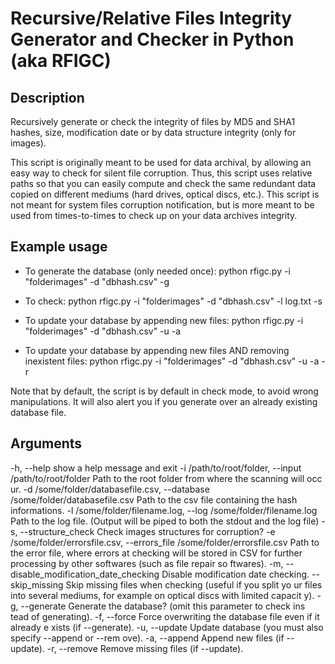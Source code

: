 Recursive/Relative Files Integrity Generator and Checker in Python (aka RFIGC)
=======================================================

Description
----------------
Recursively generate or check the integrity of files by MD5 and SHA1 hashes, size, modification date or by data structure integrity (only for images).

This script is originally meant to be used for data archival, by allowing an easy way to check for silent file corruption. Thus, this script uses relative paths so that you can easily compute and check the same redundant data copied on different mediums (hard drives, optical discs, etc.). This script is not meant for system files corruption notification, but is more meant to be used from times-to-times to check up on your data archives integrity.

Example usage
----------------------
- To generate the database (only needed once):
python rfigc.py -i "folderimages" -d "dbhash.csv" -g

- To check:
python rfigc.py -i "folderimages" -d "dbhash.csv" -l log.txt -s

- To update your database by appending new files:
python rfigc.py -i "folderimages" -d "dbhash.csv" -u -a 

- To update your database by appending new files AND removing inexistent files:
python rfigc.py -i "folderimages" -d "dbhash.csv" -u -a -r

Note that by default, the script is by default in check mode, to avoid wrong manipulations. It will also alert you if you generate over an already existing database file.

Arguments
----------------

  -h, --help            show a help message and exit
  -i /path/to/root/folder, --input /path/to/root/folder
                        Path to the root folder from where the scanning will occ
ur.
  -d /some/folder/databasefile.csv, --database /some/folder/databasefile.csv
                        Path to the csv file containing the hash informations.
  -l /some/folder/filename.log, --log /some/folder/filename.log
                        Path to the log file. (Output will be piped to both the
stdout and the log file)
  -s, --structure_check
                        Check images structures for corruption?
  -e /some/folder/errorsfile.csv, --errors_file /some/folder/errorsfile.csv
                        Path to the error file, where errors at checking will be
 stored in CSV for further processing by other softwares (such as file repair so
ftwares).
  -m, --disable_modification_date_checking
                        Disable modification date checking.
  --skip_missing        Skip missing files when checking (useful if you split yo
ur files into several mediums, for example on optical discs with limited capacit
y).
  -g, --generate        Generate the database? (omit this parameter to check ins
tead of generating).
  -f, --force           Force overwriting the database file even if it already e
xists (if --generate).
  -u, --update          Update database (you must also specify --append or --rem
ove).
  -a, --append          Append new files (if --update).
  -r, --remove          Remove missing files (if --update).
